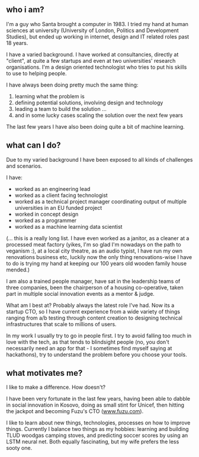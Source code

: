 ## who i am?

I'm a guy who Santa brought a computer in 1983. I tried my hand at human sciences at university (University of London, Politics and Development Studies), but ended up working in internet, design and IT related roles past 18 years.

I have a varied background. I have worked at consultancies, directly at "client", at quite a few startups and even at two universities' research organisations. I'm a design oriented technologist who tries to put his skills to use to helping people.

I have always been doing pretty much the same thing:

1. learning what the problem is
2. defining potential solutions, involving design and technology
3. leading a team to build the solution
...
4. and in some lucky cases scaling the solution over the next few years

The last few years I have also been doing quite a bit of machine learning.


## what can I do?

Due to my varied background I have been exposed to all kinds of challenges and scenarios.

I have:

- worked as an engineering lead
- worked as a client facing technologist
- worked as a technical project manager coordinating output of multiple universities in an EU funded project
- worked in concept design
- worked as a programmer
- worked as a machine learning data scientist

(... this is a really long list. I have even worked as a janitor, as a cleaner at a processed meat factory (yikes, I'm so glad I'm nowadays on the path to veganism :), at a local city theatre, as an audio typist, I have run my own renovations business etc, luckily now the only thing renovations-wise I have to do is trying my hand at keeping our 100 years old wooden family house mended.)

I am also a trained people manager, have sat in the leadership teams of three companies, been the chairperson of a housing co-operative, taken part in multiple social innovation events as a mentor & judge.

What am I best at? Probably always the latest role I've had. Now its a startup CTO, so I have current experience from a wide variety of things ranging from a/b testing through content creation to designing technical infrastructures that scale to millions of users.

In my work I usually try to go in people first. I try to avoid falling too much in love with the tech, as that tends to blindsight people (no, you don't necessarily need an app for that - I sometimes find myself saying at hackathons), try to understand the problem before you choose your tools.

## what motivates me?

I like to make a difference. How doesn't?

I have been very fortunate in the last few years, having been able to dabble in social innovation in Kosovo, doing as small stint for Unicef, then hitting the jackpot and becoming Fuzu's CTO (www.fuzu.com).

I like to learn about new things, technologies, processes on how to improve things. Currently I balance two things as my hobbies: learning and building TLUD woodgas camping stoves, and predicting soccer scores by using an LSTM neural net. Both equally fascinating, but my wife prefers the less sooty one.

